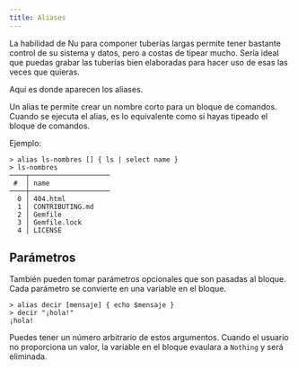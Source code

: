 ```yaml
---
title: Aliases
---
```


La habilidad de Nu para componer tuberías largas permite tener bastante control de su sistema y datos, pero a costas de tipear mucho. Sería ideal que puedas grabar las tuberías bien elaboradas para hacer uso de esas las veces que quieras.

Aquí es donde aparecen los aliases.

Un alias te permite crear un nombre corto para un bloque de comandos. Cuando se ejecuta el alias, es lo equivalente como si hayas tipeado el bloque de comandos.

Ejemplo:

```
> alias ls-nombres [] { ls | select name }
> ls-nombres
────┬────────────────────
 #  │ name 
────┼────────────────────
  0 │ 404.html 
  1 │ CONTRIBUTING.md 
  2 │ Gemfile 
  3 │ Gemfile.lock 
  4 │ LICENSE 
```

## Parámetros

También pueden tomar parámetros opcionales que son pasadas al bloque. Cada parámetro se convierte en una variable en el bloque.

```
> alias decir [mensaje] { echo $mensaje }
> decir "¡hola!"
¡hola!
```

Puedes tener un número arbitrario de estos argumentos. Cuando el usuario no proporciona un valor, la variable en el bloque evaulara a `Nothing` y será eliminada.
